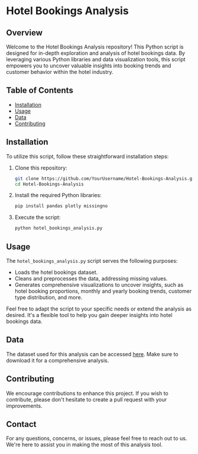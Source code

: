 # Hotel Bookings Analysis

## Overview

Welcome to the Hotel Bookings Analysis repository! This Python script is designed for in-depth exploration and analysis of hotel bookings data. By leveraging various Python libraries and data visualization tools, this script empowers you to uncover valuable insights into booking trends and customer behavior within the hotel industry.

## Table of Contents

- [Installation](#installation)
- [Usage](#usage)
- [Data](#data)
- [Contributing](#contributing)


## Installation

To utilize this script, follow these straightforward installation steps:

1. Clone this repository:

   ```bash
   git clone https://github.com/YourUsername/Hotel-Bookings-Analysis.git
   cd Hotel-Bookings-Analysis
   ```

2. Install the required Python libraries:

   ```bash
   pip install pandas plotly missingno
   ```

3. Execute the script:

   ```bash
   python hotel_bookings_analysis.py
   ```

## Usage

The `hotel_bookings_analysis.py` script serves the following purposes:

- Loads the hotel bookings dataset.
- Cleans and preprocesses the data, addressing missing values.
- Generates comprehensive visualizations to uncover insights, such as hotel booking proportions, monthly and yearly booking trends, customer type distribution, and more.

Feel free to adapt the script to your specific needs or extend the analysis as desired. It's a flexible tool to help you gain deeper insights into hotel bookings data.

## Data

The dataset used for this analysis can be accessed [here](https://raw.githubusercontent.com/Shaswattiwari/EDA-project-Hotel-bookings-analysis/main/Hotel%20Bookings.csv). Make sure to download it for a comprehensive analysis.

## Contributing

We encourage contributions to enhance this project. If you wish to contribute, please don't hesitate to create a pull request with your improvements.

## Contact

For any questions, concerns, or issues, please feel free to reach out to us. We're here to assist you in making the most of this analysis tool.
